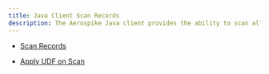 ```yaml
---
title: Java Client Scan Records
description: The Aerospike Java client provides the ability to scan all records in a specified Namespace and set. 
---
```


- [Scan Records](/docs/client/java/usage/scan/scan.html)

- [Apply UDF on Scan](/docs/client/java/usage/scan/scan_udf.html)
